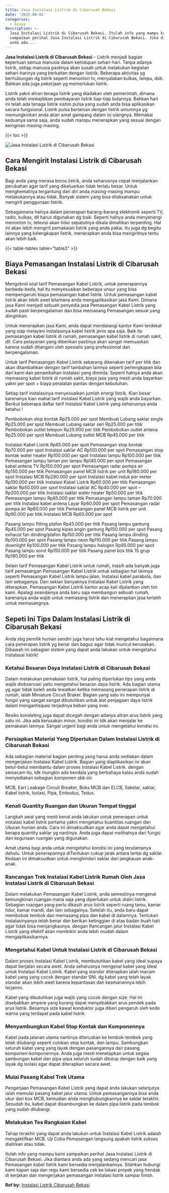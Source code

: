 ```yaml
---
title: Jasa Instalasi Listrik di Cibarusah Bekasi
date: '2025-08-01'
categories:
  - biaya
description: >-
  Jasa Instalasi Listrik di Cibarusah Bekasi. Itulah info yang mampu kami
  sampaikan perihal Jasa Instalasi Listrik di Cibarusah Bekasi. Jika diantara
  anda ada...
---
```


**Jasa Instalasi Listrik di Cibarusah Bekasi** – Listrik menjadi bagian keperluan semua manusia dalam kehidupan sehari-hari. Tanpa adanya listrik, setiap manusia pastinya akan susah untuk melakukan kegiatan sehari-harinya yang berkaitan dengan listirik. Beberapa aktivitas yg berhubungan dg listrik seperti menonton tv, menyalakan kulkas, lampu, dsb. Bahkan ada juga pekerjaan yg memerlukan listrik.

Listrik yakni aliran tenaga listrik yang diadakan oleh pemerintah, dimana anda telah mewajibkan pembayaran listrik tiap-tiap bulannya. Bahkan hari ini telah ada tenaga listrik sistim pulsa yang sudah anda bisa aplikasikan secara fungsional. Listrik pulsa berlainan dengan listrik umumnya yg memungkinkan anda akan amat gampang dalam isi ulangnya. Memakai keduanya sama saja, anda sudah mampu menerapkan yang sesuai dengan keinginan masing-masing.

{{< toc >}}

![Jasa Instalasi Listrik di Cibarusah Bekasi](/images/instalasi-listrik-murah27.png)

## Cara Mengirit Instalasi Listrik di Cibarusah Bekasi

Bagi anda yang merasa boros listrik, anda seharusnya cepat menjalankan perubahan agar tarif yang dikeluarkan tidak terlalu besar. Untuk menghematnya tergantung dari diri anda masing-masing mampu melakukannya atau tidak. Banyak sistem yang bisa dilaksanakan untuk mengirit penggunaan listrik.

Sebagaimana halnya dalam penerapan barang-barang elektronik seperti TV, radio, kulkas, dll harus digunakan dg baik. Seperti halnya anda menyenangi menonton tv, televisi akan tidur sepatutnya dikala dimatikan terpenting. Hal ini akan lebih mengirit pemakaian listrik yang anda pakai. Itu juga dg begitu lainnya yang kelengkapan listrik, menerapkan anda bisa mengiritnya tentu akan lebih baik.

{{< table-tables table="table2" >}}

## Biaya Pemasangan Instalasi Listrik di Cibarusah Bekasi

Mengobrol soal tarif Pemasangan Kabel Listrik, untuk penerapannya berbeda-beda, hal itu menyesuaikan beberapa unsur yang bisa mempengaruhi biaya pemasangan kabel listrik. Untuk pemasangan kabel listrik akan lebih awet bilamana anda mengaplikasikan jasa Kami. Dimana jasa Kami menjadi sebuah penyedia jasa Pemasangan Kabel Listrik yang sudah pasti berpengalaman dan bisa memasang Pemasangan sesuai yang diinginkan.

Untuk menerapkan jasa Kami, anda dapat mendatangi kantor Kami terdekat yang siap melayani instalasinya kabel listrik jenis apa saja. Baik itu pemasangan kabel listrik di rumah, pemasangan kabel listrik di rumah sakit, dll. Cara pelayanan yang diberikan pastinya akan sangat memuaskan karena sudah ditangani oleh spesialis yang professional dan berpengalaman.

Untuk tarif Pemasangan Kabel Listrik sekarang dikenakan tarif per titik dan akan ditambahkan dengan tarif tambahan lainnya seperti perlengkapan bila dari kami dan penambahan instalasi yang diminta. Seperti halnya anda akan memasang kabel listrik di rumah sakit, biaya jasa yang mesti anda bayarkan yakni per spot + biaya peralatan pantas dengan kebutuhan.

Setiap tarif instalasinya menyesuaikan jumlah energi listrik. Kian besar karenanya kian mahal tarif instalasi Kabel Listrik yang wajib anda bayarkan. Berikut beberapa daftar tarif Instalasi Kabel Listrik yang seharusnya anda ketahui !

Pembobokan stop kontak Rp25.000 per spot Membuat Lubang saklar single Rp25.000 per spot Membuat Lubang saklar seri Rp25.000 per titik Pembobokan outlet telepon Rp25.000 per titik Pembobokan outlet antena Rp25.000 per spot Membuat Lubang outlet MCB Rp45.000 per titik

Instalasi Kabel Listrik Rp65.000 per spot Pemasangan stop kontak Rp70.000 per spot Instalasi saklar AC Rp100.000 per spot Pemasangan stop kontak water heater Rp100.000 per spot Instalasi lampu Rp100.000 per titik Pemasangan lampu taman per lampu Rp140.000 per spot Pemasangan kabel antena TV Rp150.000 per spot Pemasangan radar pompa air Rp150.000 per titik Pemasangan panel MCB listrik per unit Rp180.000 per spot Instalasi MCB Rp280.000 per spot Instalasi kabel induk per meter Rp100.000 per titik Instalasi Kabel Listrik Rp60.000 per titik Pemasangan saklar Rp50.000 per spot Instalasi saklar AC Rp40.000 per spot – Rp200.000 per titik Instalasi saklar water heater Rp50.000 per titik Pemasangan lampu Rp65.000 per titik Pemasangan lampu taman Rp70.000 per titik Instalasi kabel antena Layar Rp60.000 per spot Pemasangan radar pompa air Rp60.000 per titik Pemasangan panel MCB listrik per unit Rp90.000 per titik Instalasi MCB Rp60.000 per spot

Pasang lampu fitting plafon Rp45.000 per titik Pasang lampu gantung Rp45.000 per spot Pasang kipas angin gantung Rp150.000 per spot Pasang exhaust fan dinding/plafon Rp150.000 per titik Pasang lampu dinding Rp100.000 per spot Pasang lampu neon Rp110.000 per titik Pasang lampu downlight Rp100.000 per titik Pasang lampu halogen Rp95.000 per spot Pasang lampu sorot Rp150.000 per titik Pasang panel box titik 15 grup Rp180.000 per titik

Selain tarif Pemasangan Kabel Listrik untuk rumah, masih ada banyak juga tarif pemasangan Pemasangan Kabel Listrik untuk sebagian hal lainnya seperti Pemasangan Kabel Listrik lampu jalan, Instalasi kabel parabola, dan lain sebagainya. Dari sekian banyaknya Instalasi Kabel Listrik yang diterapkan, Pemasangan Kabel Listrik kantor acap kali dijalankan oleh tim kami. Apalagi seandainya anda baru saja membangun sebuah rumah, karenanya anda wajib untuk memasang listrik dan menerapkan jasa terlatih untuk memasangnya.

## Sepeti Ini Tips Dalam Instalasi Listrik di Cibarusah Bekasi


Anda sbg pemilik hunian sendiri juga harus tahu kiat mengetahui bagaimana cara penerapan listrik yg benar dan bagus agar tidak muncul kerusakan. Dibawah ini sebagian sistem yang dapat anda lakukan untuk mengetahui instalasai listrik!

### Ketahui Besaran Daya Instalasi Listrik di Cibarusah Bekasi

Dalam melakukan pemakaian listrik, hal paling diperlukan tips yang anda wajib diobservasi yaitu mengetahui besaran daya listrik. Ada bagian utama yg agar tidak boleh anda lewatkan ketika memasang penerapan listrik di rumah, ialah Miniature Circuit Braker. Bagian yang satu ini mempunyai fungsi yang sangat sangat dibutuhkan untuk alat penjagaan daya listrik dalam mengantisipasi terjadinya beban yang over.

Resiko konsleting juga dapat dicegah dengan adanya aliran arus listrik yang satu ini. Jika ada kerusakan minor, kondisi ini tdk akan menjalar ke pemakaian lainnya. Sangat urgent bagi anda untuk mengetahui kondisi ini.

### Persiapkan Material Yang Diperlukan Dalam Instalasi Listrik di Cibarusah Bekasi

Ada sebagian material bagian penting yang harus anda sediakan dalam mengerjakan Instalasi Kabel Listrik. Bagian yang diaplikasikan ini akan betul-betul membantu dalam proses Instalasi Kabel Listrik. dengan semacam itu, tdk mungkin ada kendala yang berbahaya kalau anda sudah menyediakan sebagian komponen sbb ini:

MCB, Eart Leakage Circuit Breaker, Boks MCB dan ELCB, Sakelar, saklar, Kabel listrik, Isolasi, Pipa, Embodus, Tedus.

### Kenali Quantity Ruangan dan Ukuran Tempat tinggal

Langkah awal yang mesti kenal anda lakukan untuk penerapan untuk instalasi kabel listrik pertama yakni mengetahui kuantitas ruangan dan Ukuran hunian anda. Cara ini dimaksudkan agar anda dapat mengetahui berapa quantity saklar yg nantinya. Anda juga dapat melihatnya dari fungsi dan kegunaan ruangan yang digunakan.

Amat utama bagi anda untuk mengetahui kondisi ini yang terutamanya dahulu. Untuk penerapannya diTentukan cukup jarak antara lantai dg saklar. Kedaan ini dimaksudkan untuk menghindari saklar dari jangkauan anak-anak.

### Rancangan Trek Instalasi Kabel Listrik Rumah Oleh Jasa Instalasi Listrik di Cibarusah Bekasi

Dalam melakukan Pemasangan Kabel Listrik, anda semestinya mengenal kemungkinan ruangan mana saja yang diperlukan untuk dialiri listrik. Sebagian ruangan yang perlu dikasih arus listrik seperti ruang tamu, kamar tidur, kamar mandi, dan lain sebagainya. Setelah itu, anda baru dapat membobok tembok dan memasang pipa dan kabel di dalamnya. Tentukan instalasinyanya telah benar dan berikan ketinggian di atas badan buah hati agar tidak bisa menjangkaunya. dengan Rancangan jalur Instalasi Kabel Listrik yang efektif akan membikin anda lebih mudah dalam mengaplikasikannya.

### Mengetahui Kabel Untuk Instalasi Listrik di Cibarusah Bekasi

Dalam proses Instalasi Kabel Listrik, membutuhkan kabel yang ideal supaya dapat berjalan secara awet. Anda seharusnya mengenal kabel yang ideal untuk Instalasi Kabel Listrik. Kabel yang standar diterapkan ialah macam kabel yang yang cocok dengan standar SNI. dg kabel yang telah layak standar akan lebih awet karena kepantasan dan keamanannya lebih terjamin.

Kabel yang dibutuhkan juga wajib yang cocok dengan size. Hal ini disebabkan ampere yang kurang dapat menyebabkan arus pendek pada arus listrik. Besarnya size kawat konduktor juga diberi pengaruh oleh kode warna yang terdapat pada kabel listrik.

### Menyambungkan Kabel Stop Kontak dan Komponennya

Kabel pada jalanan utama nantinya diteruskan ke tembok-tembok yang telah dilubangi seperti colokan stop kontak, dan lampu. Sambungkan seluruh kabel yang yang layak dengan pasangannya dan pasang komponen-komponennya. Anda juga mesti menetapkan untuk segala sambungan kabel dan pipa-pipa seluruh sudah ditutup dengan baik yang layak dg isolasi agar dapat diterapkan secara awet.

### Mulai Pasang Kabel Trek Utama

Pengerjaan Pemasangan Kabel Listrik yang dapat anda lakukan selanjutya ialah memulai pasang kabel jalur utama. Untuk pemasangannya bisa anda ukur dari box MCB, kemudian anda menghubungkannya ke saklar terakhir. Sesudah itu, kabel dapat disambungkan ke dalam pipa listrik pada tembok yang sudah dilubangi.

### Melakukan Tes Rangkaian Kabel

Tahap terakhir yang dapat anda lakukan untuk Instalasi Kabel Listrik adalah mengaktifkan MCB. Uji Coba Pemasangan langsung apakah listrik sukses dialirkan atau tidak.

Itulah info yang mampu kami sampaikan perihal Jasa Instalasi Listrik di Cibarusah Bekasi. Jika diantara anda ada yang sedang mencari jasa Pemasangan kabel listrik kami bersedia menjalankannya. Silahkan hubungi kami kapan saja dan regu kami bersedia cek ke lokasi proyek yang hendak di kerjakan dan mengerjakan pemasangan instalasi listrik sampai finish.

**Ref by:** [Instalasi Listrik Cibarusah Bekasi](https://id.wikipedia.org/wiki/Instalasi)
